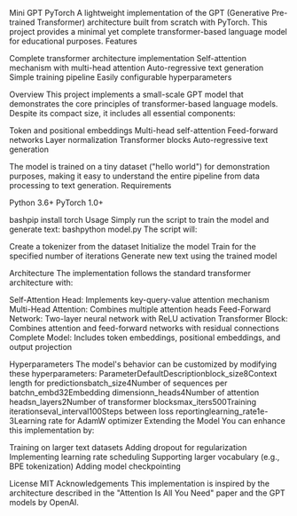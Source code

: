 Mini GPT PyTorch
A lightweight implementation of the GPT (Generative Pre-trained Transformer) architecture built from scratch with PyTorch. This project provides a minimal yet complete transformer-based language model for educational purposes.
Features

Complete transformer architecture implementation
Self-attention mechanism with multi-head attention
Auto-regressive text generation
Simple training pipeline
Easily configurable hyperparameters

Overview
This project implements a small-scale GPT model that demonstrates the core principles of transformer-based language models. Despite its compact size, it includes all essential components:

Token and positional embeddings
Multi-head self-attention
Feed-forward networks
Layer normalization
Transformer blocks
Auto-regressive text generation

The model is trained on a tiny dataset ("hello world") for demonstration purposes, making it easy to understand the entire pipeline from data processing to text generation.
Requirements

Python 3.6+
PyTorch 1.0+

bashpip install torch
Usage
Simply run the script to train the model and generate text:
bashpython model.py
The script will:

Create a tokenizer from the dataset
Initialize the model
Train for the specified number of iterations
Generate new text using the trained model

Architecture
The implementation follows the standard transformer architecture with:

Self-Attention Head: Implements key-query-value attention mechanism
Multi-Head Attention: Combines multiple attention heads
Feed-Forward Network: Two-layer neural network with ReLU activation
Transformer Block: Combines attention and feed-forward networks with residual connections
Complete Model: Includes token embeddings, positional embeddings, and output projection

Hyperparameters
The model's behavior can be customized by modifying these hyperparameters:
ParameterDefaultDescriptionblock_size8Context length for predictionsbatch_size4Number of sequences per batchn_embd32Embedding dimensionn_heads4Number of attention headsn_layers2Number of transformer blocksmax_iters500Training iterationseval_interval100Steps between loss reportinglearning_rate1e-3Learning rate for AdamW optimizer
Extending the Model
You can enhance this implementation by:

Training on larger text datasets
Adding dropout for regularization
Implementing learning rate scheduling
Supporting larger vocabulary (e.g., BPE tokenization)
Adding model checkpointing

License
MIT
Acknowledgements
This implementation is inspired by the architecture described in the "Attention Is All You Need" paper and the GPT models by OpenAI.
